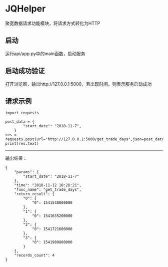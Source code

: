 # JQHelper
聚宽数据请求功能模块，将请求方式转化为HTTP

## 启动
运行api/app.py中的main函数，启动服务

## 启动成功验证
打开浏览器，输出http://127.0.0.1:5000，若出现时间，则表示服务启动成功

## 请求示例
```
import requests

post_data = {
        "start_date": "2018-11-7",
    }
res = requests.post(url="http://127.0.0.1:5000/get_trade_days",json=post_data)
print(res.text)
```

---
输出结果：

```
{
	"params": {
		"start_date": "2018-11-7"
	},
	"time": "2018-11-12 10:28:21",
	"func_name": "get_trade_days",
	"return_result": {
		"0": {
			"0": 1541548800000
		},
		"1": {
			"0": 1541635200000
		},
		"2": {
			"0": 1541721600000
		},
		"3": {
			"0": 1541980800000
		}
	},
	"records_count": 4
}
```

